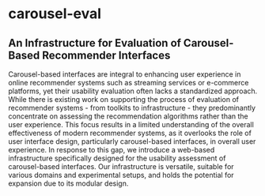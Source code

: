 # carousel-eval
## An Infrastructure for Evaluation of Carousel-Based Recommender Interfaces

Carousel-based interfaces are integral to enhancing user experience in online recommender systems such as streaming services or e-commerce platforms, yet their usability evaluation often lacks a standardized approach. 
While there is existing work on supporting the process of evaluation of recommender systems - from toolkits to infrastructure - they predominantly concentrate on assessing the recommendation algorithms rather than the user experience. This focus results in a limited understanding of the overall effectiveness of modern recommender systems, as it overlooks the role of user interface design, particularly carousel-based interfaces, in overall user experience. 
In response to this gap, we introduce a web-based infrastructure specifically designed for the usability assessment of carousel-based interfaces. Our infrastructure is versatile, suitable for various domains and experimental setups, and holds the potential for expansion due to its modular design.
